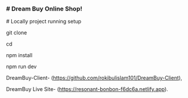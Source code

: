 <h3># Dream Buy Online Shop!</h3>

<p># Locally project running setup</p>

git clone <repository-url>

cd <project-directory>

npm install

npm run dev

DreamBuy-Client- (https://github.com/rokibulislam101/DreamBuy-Client),

DreamBuy Live Site- (https://resonant-bonbon-f6dc6a.netlify.app).
